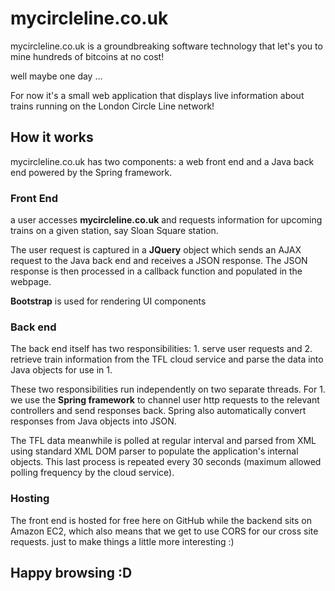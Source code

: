 # mycircleline.co.uk

mycircleline.co.uk is a groundbreaking software technology that let's you to mine hundreds of bitcoins at no cost!

well maybe one day ...

For now it's a small web application that displays live information about trains running on the London Circle Line network!


## How it works
mycircleline.co.uk has two components: a web front end and a Java back end powered by the Spring framework.

### Front End
a user accesses **mycircleline.co.uk** and requests information for upcoming trains on a given station, say Sloan Square station.

The user request is captured in a **JQuery** object which sends an AJAX request to the Java back end and receives a JSON response.  The JSON response is then processed in a callback function and populated in the webpage.

**Bootstrap** is used for rendering UI components

### Back end
The back end itself has two responsibilities: 
      1. serve user requests and 
      2. retrieve train information from the TFL cloud service and parse the data into Java objects for use in 1.

These two responsibilities run independently on two separate threads.  For 1. we use the **Spring framework** to channel user http requests to the relevant controllers and send responses back.  Spring also automatically convert responses from Java objects into JSON.

The TFL data meanwhile is polled at regular interval and parsed from XML using standard XML DOM parser to populate the application's internal objects.  This last process is repeated every 30 seconds (maximum allowed polling frequency by the cloud service).

### Hosting
The front end is hosted for free here on GitHub while the backend sits on Amazon EC2, which also means that we get to use CORS for our cross site requests. just to make things a little more interesting :)


## Happy browsing :D